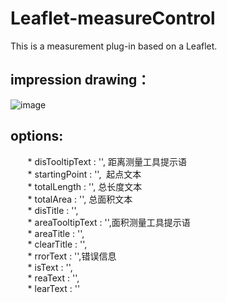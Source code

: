 # Leaflet-measureControl
This is a measurement plug-in based on a Leaflet.

## impression drawing：</br>
![image](https://github.com/yan-yt/Leaflet-measureControl/raw/master/img/example.png)

## options:</br>
        * disTooltipText : '', 距离测量工具提示语</br>
        * startingPoint : '',  起点文本</br>
        * totalLength : '', 总长度文本</br>
        * totalArea : '', 总面积文本</br>
        * disTitle  : '',</br>
        * areaTooltipText : '',面积测量工具提示语</br>
        * areaTitle : '',</br>
        * clearTitle : '',</br>
        * rrorText : '',错误信息</br>
        * isText : '',</br>
        * reaText : '',</br>
        * learText : ''</br>


